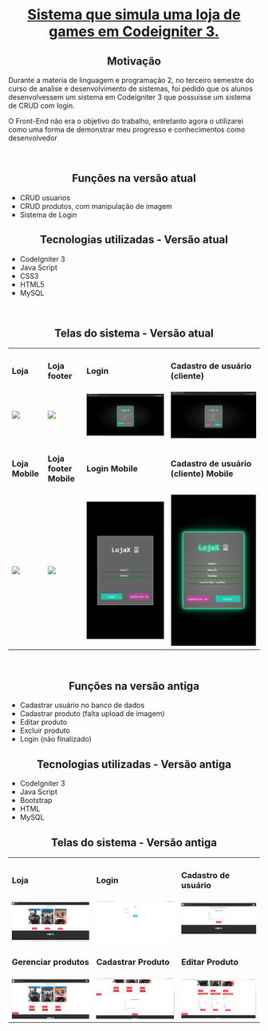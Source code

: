 <center><h1><u>Sistema que simula uma loja de games em Codeigniter 3.</u></h2></center> 
	<center><h2>Motivação</h2></center>
		<p>Durante a materia de linguagem e programação 2, no terceiro semestre do curso de analise e desenvolvimento de sistemas,
		foi pedido que os alunos desenvolvessem um sistema em Codeigniter 3 que possuisse um sistema de CRUD com login.</p>
		<p>O Front-End não era o objetivo  do trabalho, entretanto agora o utilizarei como uma forma de demonstrar meu progresso e conhecimentos como desenvolvedor</p>
		</br>
	<center>
		<h2>Funções na versão atual</h2>
	</center>
		<ul type="square">
			<li>CRUD usuarios</li>
			<li>CRUD produtos, com manipulação de imagem</li>
			<li>Sistema de Login</li>
		</ul>
	<center>
		<h2>Tecnologias utilizadas - Versão atual</h2>
</center>
		<ul type="square">
			<li>CodeIgniter 3</li>
			<li>Java Script</li>
			<li>CSS3</li>
			<li>HTML5</li>
			<li>MySQL</li>
		</ul>
	<br/>
	<center>
				<h2>Telas do sistema - Versão atual</h2>
			</center>
		<table border="0px">
			<tr>
				<td><h3>Loja</h3></td>
				<td><h3>Loja footer</h3></td>
				<td><h3>Login</h3></td>
				<td><h3>Cadastro de usuário (cliente)</h3></td>
			</tr>
			<tr>
				<td><img src="/imagens/printssitema/lojaAtualizado1.png"/></td>
				<td><img src="/imagens/printssitema/lojaAtualizado2.png"/></td>
				<td><img src="/imagens/printssitema/loginAtualizado.png"/></td>
				<td><img src="/imagens/printssitema/registerAtualizado.png"/></td>
			</tr>
			<tr>
				<td><h3>Loja Mobile</h3></td>
				<td><h3>Loja footer Mobile</h3></td>
				<td><h3>Login Mobile</h3></td>
				<td><h3>Cadastro de usuário (cliente) Mobile</h3></td>
			</tr>
			<tr>
				<td><img src="/imagens/printssitema/lojaAtualizadoMobile1.png"/></td>
				<td><img src="/imagens/printssitema/lojaAtualizadoMobile2.png"/></td>
				<td><img src="/imagens/printssitema/loginAtualizadoMobile.png"/></td>
				<td><img src="/imagens/printssitema/registerAtualizadoMobile.png"/></td>
			</tr>
			</table> 
		<br />
	<center>
		<h2>Funções na versão antiga</h2>
	</center>
		<ul type="square">
			<li>Cadastrar usuário no banco de dados</li>
			<li>Cadastrar produto (falta upload de imagem)</li>
			<li>Editar produto</li>
			<li>Excluir produto</li>
			<li>Login (não finalizado)</li>
		</ul>
	<center>
		<h2>Tecnologias utilizadas - Versão antiga</h2>
</center>
		<ul type="square">
			<li>CodeIgniter 3</li>
			<li>Java Script</li>
			<li>Bootstrap</li>
			<li>HTML</li>
			<li>MySQL</li>
		</ul>
		<center>
				<h2>Telas do sistema - Versão antiga</h2>
			</center>
		<table border="0px">
			<tr>
				<td><h3>Loja</h3></td>
				<td><h3>Login</h3></td>
				<td><h3>Cadastro de usuário</h3></td>
			</tr>
			<tr>
				<td><img src="/imagens/printssitema/loja.png"/></td>
				<td><img src="/imagens/printssitema/login.png"/></td>
				<td><img src="/imagens/printssitema/register.png"/></td>
			</tr>
			<tr>
				<td><h3>Gerenciar produtos</h3></td>
				<td><h3>Cadastrar Produto</h3></td>
				<td><h3>Editar Produto</h3></td>
			</tr>
			<tr>
				<td><img src="/imagens/printssitema/gerenciaProduto.png"/></td>
				<td><img src="/imagens/printssitema/gerenciaProdutoCadastra.png"/></td>
				<td><img src="/imagens/printssitema/gerenciaProdutoEditar.png"/></td>
			</tr>
			</table> 

